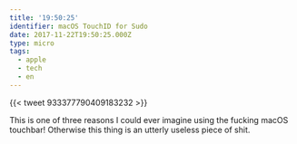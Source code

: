 ```yaml
---
title: '19:50:25'
identifier: macOS TouchID for Sudo
date: 2017-11-22T19:50:25.000Z
type: micro
tags:
  - apple
  - tech
  - en
---
```


{{< tweet 933377790409183232 >}}

This is one of three reasons I could ever imagine using the fucking macOS touchbar! Otherwise this thing is an utterly useless piece of shit.
